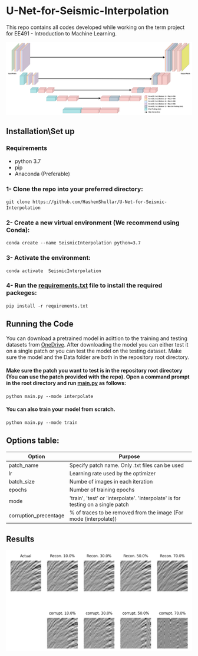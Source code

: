 # U-Net-for-Seismic-Interpolation


This repo contains all codes developed while working on the term project for EE491 - Introduction to Machine Learning.

<p align="center">
<img src="Figures/DilatedUNet.jpg">
</p>



## Installation\Set up


### Requirements
- python 3.7
- pip
- Anaconda (Preferable)


### 1- Clone the repo into your preferred directory:

```
git clone https://github.com/HashemShullar/U-Net-for-Seismic-Interpolation
```

### 2- Create a new virtual environment (We recommend using Conda):
 
```
conda create --name SeismicInterpolation python=3.7
```

### 3- Activate the environment:

```
conda activate  SeismicInterpolation
```

### 4- Run the [requirements.txt](https://github.com/HashemShullar/U-Net-for-Seismic-Interpolation/blob/main/requirements.txt) file to install the required packeges:

```
pip install -r requirements.txt
```


## Running the Code

You can download a pretrained model in adittion to the training and testing datasets from [OneDrive](https://kfupmedusa-my.sharepoint.com/:f:/g/personal/g201664780_kfupm_edu_sa/EjLKroxemL1BsGwI8Vx03bMBudWFWLd2gYZDx47VTGbs6Q?e=UPpWsH). After downloading the model you can either test it on a single patch or you can test the model on the testing dataset. Make sure the model and the Data folder are both in the repository root directory.

#### Make sure the patch you want to test is in the repository root directory (You can use the patch provided with the repo). Open a command prompt in the root directory and run [main.py](https://github.com/HashemShullar/U-Net-for-Seismic-Interpolation/blob/main/main.py) as follows:


 ```
python main.py --mode interpolate
```

#### You can also train your model from scratch.


 ```
python main.py --mode train
```


## Options table:


| Option | Purpose |
| ------ | ------ |
| patch_name | Specify patch name. Only .txt files can be used |
| lr | Learning rate used by the optimizer |
| batch_size | Numbe of images in each iteration |
| epochs | Number of training epochs |
| mode | 'train', 'test' or 'interpolate'. 'interpolate' is for testing on a single patch |
| corruption_precentage | % of traces to be removed from the image (For mode (interpolate)) |


## Results


<p align="center">
<img src="Figures/real.jpg">
</p>




